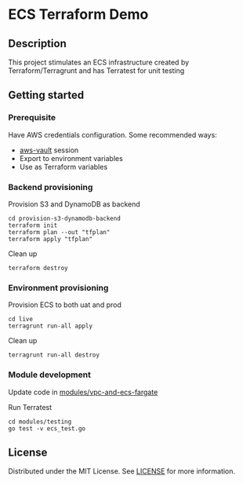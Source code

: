 # ECS Terraform Demo

## Description
This project stimulates an ECS infrastructure created by Terraform/Terragrunt and has Terratest for unit testing
## Getting started
### Prerequisite
Have AWS credentials configuration. Some recommended ways:
- [aws-vault](https://github.com/99designs/aws-vault) session
- Export to environment variables
- Use as Terraform variables
### Backend provisioning
Provision S3 and DynamoDB as backend
```
cd provision-s3-dynamodb-backend
terraform init
terraform plan --out "tfplan"
terraform apply "tfplan"

```
Clean up
```
terraform destroy
```
### Environment provisioning
Provision ECS to both uat and prod
```
cd live
terragrunt run-all apply
```
Clean up
```
terragrunt run-all destroy
```
### Module development
Update code in [modules/vpc-and-ecs-fargate](./modules/vpc-and-ecs-fargate)

Run Terratest
```
cd modules/testing
go test -v ecs_test.go
```

## License
Distributed under the MIT License. See [LICENSE](./LICENSE) for more information.



